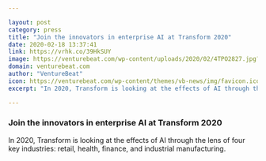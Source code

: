 ```yaml
---

layout: post
category: press
title: "Join the innovators in enterprise AI at Transform 2020"
date: 2020-02-18 13:37:41
link: https://vrhk.co/39HkSUY
image: https://venturebeat.com/wp-content/uploads/2020/02/4TPO2827.jpg?w=1200&strip=all
domain: venturebeat.com
author: "VentureBeat"
icon: https://venturebeat.com/wp-content/themes/vb-news/img/favicon.ico
excerpt: "In 2020, Transform is looking at the effects of AI through the lens of four key industries: retail, health, finance, and industrial manufacturing."

---
```


### Join the innovators in enterprise AI at Transform 2020

In 2020, Transform is looking at the effects of AI through the lens of four key industries: retail, health, finance, and industrial manufacturing.